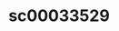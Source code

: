---
ee_id: '228'
site: '1'
type: '2'
long_id: 2010-014 sc00033529
url: 2010-014-sc00033529
year: '2010'
medium: 'Pen on All Purpose Security Paper (Grey) #24 bond'
commission:
add_credit:
dims: 11 x 8.5 inches
pitch:
ps:
live_url:
related:
title: sc00033529
youtube:
imgs: cadliner-drawing-2010-014-digital-database-ih_1.jpg
subheading:
year2: '2010'
download:
add_credits:
related_code:
! '':
layout: things-i-made
---